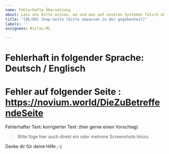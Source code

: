 ```yaml
---
name: Fehlerhafte Übersetzung
about: Lass uns bitte wissen, wo und was auf unseren Systemen falsch übersetzt ist.
title: "[DE/EN] Shop-Seite (bitte anpassen zu der gegebenheit)"
labels: ''
assignees: Niclas-M1

---
```


# Fehlerhaft in folgender Sprache: Deutsch / Englisch
# Fehler auf folgender Seite : https://novium.world/DieZuBetreffendeSeite

Fehlerhafter Text: 
korrigierter Text: (hier gerne einen Vorschlag)

> Bitte füge hier auch direkt ein oder mehrere Screenshots hinzu.

Danke dir für deine Hilfe ;-)
